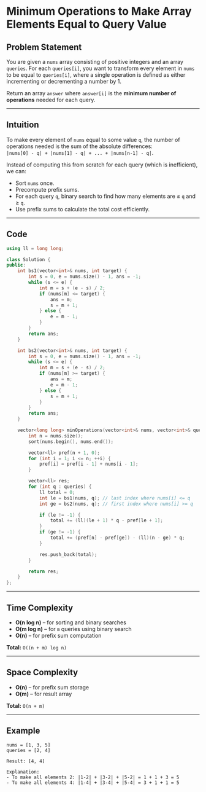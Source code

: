 # Minimum Operations to Make Array Elements Equal to Query Value

## Problem Statement

You are given a `nums` array consisting of positive integers and an array `queries`. For each `queries[i]`, you want to transform every element in `nums` to be equal to `queries[i]`, where a single operation is defined as either incrementing or decrementing a number by 1.

Return an array `answer` where `answer[i]` is the **minimum number of operations** needed for each query.

---

## Intuition

To make every element of `nums` equal to some value `q`, the number of operations needed is the sum of the absolute differences:  
`|nums[0] - q| + |nums[1] - q| + ... + |nums[n-1] - q|`.

Instead of computing this from scratch for each query (which is inefficient), we can:
- Sort `nums` once.
- Precompute prefix sums.
- For each query `q`, binary search to find how many elements are ≤ `q` and ≥ `q`.
- Use prefix sums to calculate the total cost efficiently.

---

## Code

```cpp
using ll = long long;

class Solution {
public:
    int bs1(vector<int>& nums, int target) {
        int s = 0, e = nums.size() - 1, ans = -1;
        while (s <= e) {
            int m = s + (e - s) / 2;
            if (nums[m] <= target) {
                ans = m;
                s = m + 1;
            } else {
                e = m - 1;
            }
        }
        return ans;
    }

    int bs2(vector<int>& nums, int target) {
        int s = 0, e = nums.size() - 1, ans = -1;
        while (s <= e) {
            int m = s + (e - s) / 2;
            if (nums[m] >= target) {
                ans = m;
                e = m - 1;
            } else {
                s = m + 1;
            }
        }
        return ans;
    }

    vector<long long> minOperations(vector<int>& nums, vector<int>& queries) {
        int n = nums.size();
        sort(nums.begin(), nums.end());

        vector<ll> pref(n + 1, 0);
        for (int i = 1; i <= n; ++i) {
            pref[i] = pref[i - 1] + nums[i - 1];
        }

        vector<ll> res;
        for (int q : queries) {
            ll total = 0;
            int le = bs1(nums, q); // last index where nums[i] <= q
            int ge = bs2(nums, q); // first index where nums[i] >= q

            if (le != -1) {
                total += (ll)(le + 1) * q - pref[le + 1];
            }
            if (ge != -1) {
                total += (pref[n] - pref[ge]) - (ll)(n - ge) * q;
            }

            res.push_back(total);
        }

        return res;
    }
};
```

---

## Time Complexity

- **O(n log n)** – for sorting and binary searches
- **O(m log n)** – for `m` queries using binary search
- **O(n)** – for prefix sum computation

**Total:** `O((n + m) log n)`

---

## Space Complexity

- **O(n)** – for prefix sum storage
- **O(m)** – for result array

**Total:** `O(n + m)`

---

## Example

```
nums = [1, 3, 5]
queries = [2, 4]

Result: [4, 4]

Explanation:
- To make all elements 2: |1-2| + |3-2| + |5-2| = 1 + 1 + 3 = 5
- To make all elements 4: |1-4| + |3-4| + |5-4| = 3 + 1 + 1 = 5
```

